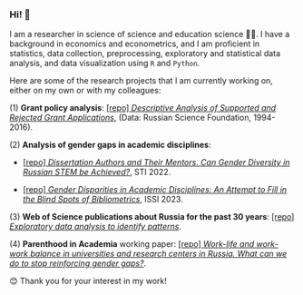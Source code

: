 ### Hi! 👋

I am a researcher in science of science and education science 👩‍🎓. I have a background in economics and econometrics, and I am proficient in statistics, data collection, preprocessing, exploratory and statistical data analysis, and data visualization using `R` and `Python`.


Here are some of the research projects that I am currently working on, either on my own or with my colleagues:

(1) **Grant policy analysis**: [\[repo\] *Descriptive Analysis of Supported and Rejected Grant Applications*](https://github.com/hellche/grant_applications), (Data: Russian Science Foundation, 1994-2016).

(2) **Analysis of gender gaps in academic disciplines**:

-   [\[repo\] *Dissertation Authors and Their Mentors. Can Gender Diversity in Russian STEM be Achieved?*](https://github.com/hellche/stem_sti/), STI 2022.

-   [\[repo\] *Gender Disparities in Academic Disciplines: An Attempt to Fill in the Blind Spots of Bibliometrics*](https://github.com/hellche/issi2023), ISSI 2023. 

(3) **Web of Science publications about Russia for the past 30 years**: [\[repo\] *Exploratory data analysis to identify patterns*](https://github.com/hellche/russian_studies/).

(4) **Parenthood in Academia** working paper: [[repo] *Work-life and work-work balance in universities and research centers in Russia. What can we do to stop reinforcing gender gaps?*]([https://github.com/hellche/egos2023](https://github.com/hellche/parenthood_HEI)).


😊 Thank you for your interest in my work!

